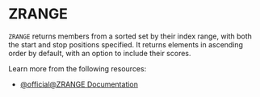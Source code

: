 # ZRANGE

`ZRANGE` returns members from a sorted set by their index range, with both the start and stop positions specified. It returns elements in ascending order by default, with an option to include their scores.

Learn more from the following resources:

- [@official@ZRANGE Documentation](https://redis.io/docs/latest/commands/zrange/)